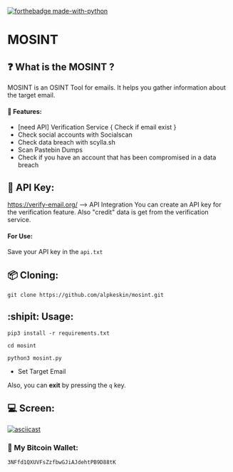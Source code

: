 [![forthebadge made-with-python](http://ForTheBadge.com/images/badges/made-with-python.svg)](https://www.python.org/)

# MOSINT

## :question: What is the MOSINT ?
MOSINT is an OSINT Tool for emails.
It helps you gather information about the target email.
#### :briefcase: Features:
  - [need API] Verification Service { Check if email exist }
  - Check social accounts with Socialscan
  - Check data breach with scylla.sh
  - Scan Pastebin Dumps
  - Check if you have an account that has been compromised in a data breach

## :key: API Key:
https://verify-email.org/ --> API Integration
You can create an API key for the verification feature.
Also "credit" data is get from the verification service.
#### For Use:
Save your API key in the `api.txt`


## :package: Cloning:
`git clone https://github.com/alpkeskin/mosint.git`

## :shipit: Usage:
`pip3 install -r requirements.txt`

`cd mosint`

`python3 mosint.py`

- Set Target Email

Also, you can **exit** by pressing the `q` key.

## :computer: Screen:
[![asciicast](https://asciinema.org/a/hgWEMkMKKHv4skaiBJbK8bJRe.svg)](https://asciinema.org/a/hgWEMkMKKHv4skaiBJbK8bJRe)

### :money_with_wings: My Bitcoin Wallet:
`3NFfd1QXUVFsZzfbwGJiAJdehtPB9D88tK`
